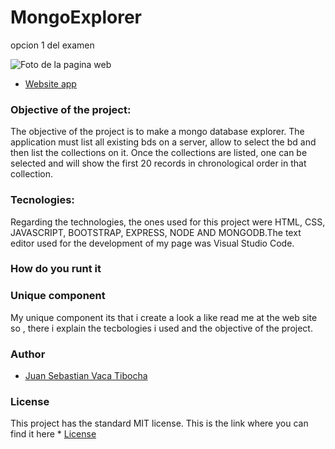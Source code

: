 # MongoExplorer

opcion 1 del examen

![Foto de la pagina web](https://github.com/sebastianvaca99/Personal-Home-Page/blob/master/image.png)

* [Website app](https://mongodbexplorer.herokuapp.com/)

### Objective of the project: 
The objective of the project is to make a mongo database explorer. The application must list all existing bds on a server, allow to select the bd and then list the collections on it. Once the collections are listed, one can be selected and will show the first 20 records in chronological order in that collection.

###   Tecnologies:
Regarding the technologies, the ones used for this project were HTML, CSS, JAVASCRIPT, BOOTSTRAP, EXPRESS, NODE AND MONGODB.The text editor used for the development of my page was Visual Studio Code.

### How do you runt it


### Unique component
My unique component its that i create a look a like read me at the web site so , there i explain the tecbologies i used and the objective of the project.

### Author

  * [Juan Sebastian Vaca Tibocha](https://github.com/sebastianvaca99)
  
### License 
  
  This project has the standard MIT license. This is the link where you can find it here * [License](https://github.com/sebastianvaca99/Personal-Home-Page/blob/master/LICENSE)
